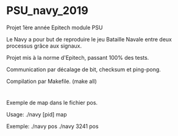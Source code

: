 # PSU_navy_2019

Projet 1ère année Epitech module PSU

Le Navy a pour but de reproduire le jeu Bataille Navale entre deux processus grâce aux signaux.

Projet mis à la norme d'Epitech, passant 100% des tests.


Communication par décalage de bit, checksum et ping-pong.

Compilation par Makefile. (make all)
<h1></h1>
Exemple de map dans le fichier pos.

Usage:
./navy [pid] map

Exemple:
./navy pos
./navy 3241 pos

